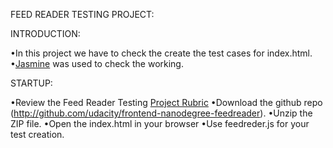 FEED READER TESTING PROJECT:

INTRODUCTION:

  •In this project we have to check the create the test cases for index.html.
  •[Jasmine](http://jasmine.github.io/) was used to check the working.

STARTUP:

  •Review the Feed Reader Testing [Project Rubric](https://review.udacity.com/#!/projects/3442558598/rubric)
  •Download the github repo (http://github.com/udacity/frontend-nanodegree-feedreader).
  •Unzip the ZIP file.
  •Open the index.html in your browser
  •Use feedreder.js for your test creation.    

